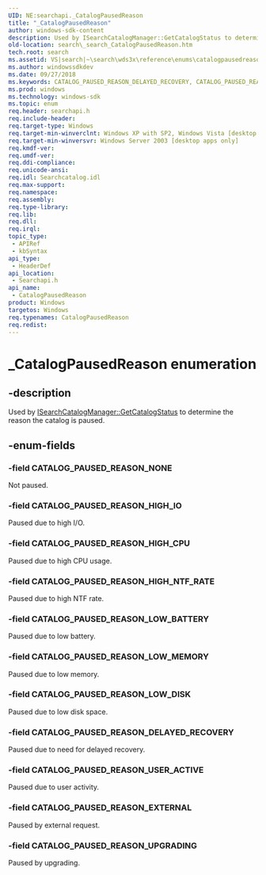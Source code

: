 ```yaml
---
UID: NE:searchapi._CatalogPausedReason
title: "_CatalogPausedReason"
author: windows-sdk-content
description: Used by ISearchCatalogManager::GetCatalogStatus to determine the reason the catalog is paused.
old-location: search\_search_CatalogPausedReason.htm
tech.root: search
ms.assetid: VS|search|~\search\wds3x\reference\enums\catalogpausedreason.htm
ms.author: windowssdkdev
ms.date: 09/27/2018
ms.keywords: CATALOG_PAUSED_REASON_DELAYED_RECOVERY, CATALOG_PAUSED_REASON_EXTERNAL, CATALOG_PAUSED_REASON_HIGH_CPU, CATALOG_PAUSED_REASON_HIGH_IO, CATALOG_PAUSED_REASON_HIGH_NTF_RATE, CATALOG_PAUSED_REASON_LOW_BATTERY, CATALOG_PAUSED_REASON_LOW_DISK, CATALOG_PAUSED_REASON_LOW_MEMORY, CATALOG_PAUSED_REASON_NONE, CATALOG_PAUSED_REASON_UPGRADING, CATALOG_PAUSED_REASON_USER_ACTIVE, CatalogPausedReason, CatalogPausedReason enumeration [search], _CatalogPausedReason, _search_CatalogPausedReason, search._search_CatalogPausedReason, searchapi/CATALOG_PAUSED_REASON_DELAYED_RECOVERY, searchapi/CATALOG_PAUSED_REASON_EXTERNAL, searchapi/CATALOG_PAUSED_REASON_HIGH_CPU, searchapi/CATALOG_PAUSED_REASON_HIGH_IO, searchapi/CATALOG_PAUSED_REASON_HIGH_NTF_RATE, searchapi/CATALOG_PAUSED_REASON_LOW_BATTERY, searchapi/CATALOG_PAUSED_REASON_LOW_DISK, searchapi/CATALOG_PAUSED_REASON_LOW_MEMORY, searchapi/CATALOG_PAUSED_REASON_NONE, searchapi/CATALOG_PAUSED_REASON_UPGRADING, searchapi/CATALOG_PAUSED_REASON_USER_ACTIVE, searchapi/CatalogPausedReason
ms.prod: windows
ms.technology: windows-sdk
ms.topic: enum
req.header: searchapi.h
req.include-header: 
req.target-type: Windows
req.target-min-winverclnt: Windows XP with SP2, Windows Vista [desktop apps only]
req.target-min-winversvr: Windows Server 2003 [desktop apps only]
req.kmdf-ver: 
req.umdf-ver: 
req.ddi-compliance: 
req.unicode-ansi: 
req.idl: Searchcatalog.idl
req.max-support: 
req.namespace: 
req.assembly: 
req.type-library: 
req.lib: 
req.dll: 
req.irql: 
topic_type:
 - APIRef
 - kbSyntax
api_type:
 - HeaderDef
api_location:
 - Searchapi.h
api_name:
 - CatalogPausedReason
product: Windows
targetos: Windows
req.typenames: CatalogPausedReason
req.redist: 
---
```


# _CatalogPausedReason enumeration


## -description


Used by <a href="https://msdn.microsoft.com/en-us/library/Bb231490(v=VS.85).aspx">ISearchCatalogManager::GetCatalogStatus</a> to determine the reason the catalog is paused.


## -enum-fields




### -field CATALOG_PAUSED_REASON_NONE

Not paused.


### -field CATALOG_PAUSED_REASON_HIGH_IO

Paused due to high I/O.


### -field CATALOG_PAUSED_REASON_HIGH_CPU

Paused due to high CPU usage.


### -field CATALOG_PAUSED_REASON_HIGH_NTF_RATE

Paused due to high NTF rate.


### -field CATALOG_PAUSED_REASON_LOW_BATTERY

Paused due to low battery.


### -field CATALOG_PAUSED_REASON_LOW_MEMORY

Paused due to low memory.


### -field CATALOG_PAUSED_REASON_LOW_DISK

Paused due to low disk space.


### -field CATALOG_PAUSED_REASON_DELAYED_RECOVERY

Paused due to need for delayed recovery.


### -field CATALOG_PAUSED_REASON_USER_ACTIVE

Paused due to user activity.


### -field CATALOG_PAUSED_REASON_EXTERNAL

Paused by external request.


### -field CATALOG_PAUSED_REASON_UPGRADING

Paused by upgrading.


